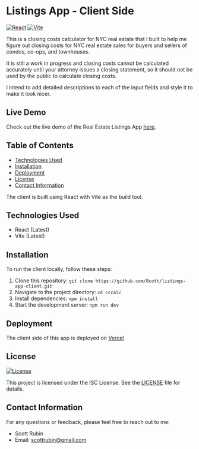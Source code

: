 # Listings App - Client Side
[![React](https://img.shields.io/badge/React-Latest-blue)](https://reactjs.org/)
[![Vite](https://img.shields.io/badge/Vite-Latest-yellow)](https://vitejs.dev/)

This is a closing costs calculator for NYC real estate that I built to help me figure out closing costs for NYC real estate sales for buyers and sellers of condos, co-ops, and townhouses.

It is still a work in progress and closing costs cannot be calculated accurately until your attorney issues a closing statement, so it should not be used by the public to calculate closing costs.

I intend to add detailed descriptions to each of the input fields and style it to make it look nicer. 

## Live Demo
Check out the live demo of the Real Estate Listings App [here](https://).

## Table of Contents
- [Technologies Used](#technologies-used)
- [Installation](#installation)
- [Deployment](#deployment)
- [License](#license)
- [Contact Information](#contact-information)

The client is built using React with Vite as the build tool.

## Technologies Used
- React (Latest)
- Vite (Latest)

## Installation
To run the client locally, follow these steps:

1. Clone this repository: `git clone https://github.com/8cott/listings-app-client.git`
2. Navigate to the project directory: `cd cccalc`
3. Install dependencies: `npm install`
4. Start the development server: `npm run dev`

## Deployment
The client side of this app is deployed on [Vercel](https://vercel.com/)

## License
[![License](https://img.shields.io/badge/License-MIT-blue.svg)](https://opensource.org/licenses/MIT)

This project is licensed under the ISC License. See the [LICENSE](LICENSE) file for details.

## Contact Information
For any questions or feedback, please feel free to reach out to me:
- Scott Rubin
- Email: scottrubin@gmail.com
